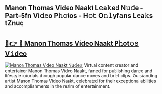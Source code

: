 ## Manon Thomas Video Naakt L𝚎a𝚔ed N𝚞𝚍e - Part-5fn Vi𝚍𝚎o P𝚑𝚘tos - H𝚘𝚝 O𝚗𝚕yf𝚊ns L𝚎a𝚔s tZnuq

# <h2><a href="http://kfczlp.oniu.top/?m=Manon+Thomas+Video+Naakt">🔗👉 🔴 Manon Thomas Video Naakt P𝚑ot𝚘𝚜 V𝚒d𝚎o</a></h2>

[![Manon Thomas Video Naakt Nu𝚍e𝚜](https://i.imgur.com/0qMVB7G.gif)](http://kfczlp.oniu.top/?m=Manon+Thomas+Video+Naakt)
Virtual content creator and entertainer Manon Thomas Video Naakt, famed for publishing dance and lifestyle tutorials through popular dance moves and brief clips. Outstanding artist Manon Thomas Video Naakt, celebrated for their exceptional abilities and accomplishments in the realm of entertainment.  
